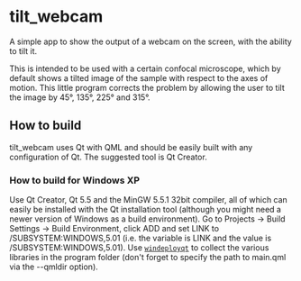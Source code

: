 # tilt_webcam
A simple app to show the output of a webcam on the screen, with the ability to tilt it.

This is intended to be used with a certain confocal microscope, which by default shows a tilted image of the sample with respect to the axes of motion. This little program corrects the problem by allowing the user to tilt the image by 45°, 135°, 225° and 315°.

## How to build

tilt_webcam uses Qt with QML and should be easily built with any configuration of Qt. The suggested tool is Qt Creator.

### How to build for Windows XP
Use Qt Creator, Qt 5.5 and the MinGW 5.5.1 32bit compiler, all of which can easily be installed with the Qt installation tool (although you might need a newer version of Windows as a build environment). Go to Projects -> Build Settings -> Build Environment, click ADD and set LINK to /SUBSYSTEM:WINDOWS,5.01 (i.e. the variable is LINK and the value is /SUBSYSTEM:WINDOWS,5.01). Use [`windeployqt`](https://doc.qt.io/qt-5/windows-deployment.html) to collect the various libraries in the program folder (don't forget to specify the path to main.qml via the --qmldir option).
